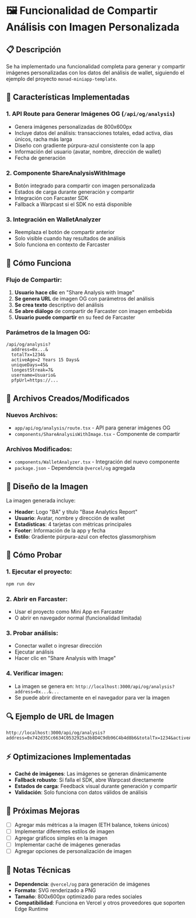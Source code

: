 # 🖼️ Funcionalidad de Compartir Análisis con Imagen Personalizada

## 📋 Descripción

Se ha implementado una funcionalidad completa para generar y compartir imágenes personalizadas con los datos del análisis de wallet, siguiendo el ejemplo del proyecto `monad-miniapp-template`.

## 🚀 Características Implementadas

### 1. **API Route para Generar Imágenes OG** (`/api/og/analysis`)
- Genera imágenes personalizadas de 800x600px
- Incluye datos del análisis: transacciones totales, edad activa, días únicos, racha más larga
- Diseño con gradiente púrpura-azul consistente con la app
- Información del usuario (avatar, nombre, dirección de wallet)
- Fecha de generación

### 2. **Componente ShareAnalysisWithImage**
- Botón integrado para compartir con imagen personalizada
- Estados de carga durante generación y compartir
- Integración con Farcaster SDK
- Fallback a Warpcast si el SDK no está disponible

### 3. **Integración en WalletAnalyzer**
- Reemplaza el botón de compartir anterior
- Solo visible cuando hay resultados de análisis
- Solo funciona en contexto de Farcaster

## 🔧 Cómo Funciona

### Flujo de Compartir:
1. **Usuario hace clic** en "Share Analysis with Image"
2. **Se genera URL** de imagen OG con parámetros del análisis
3. **Se crea texto** descriptivo del análisis
4. **Se abre diálogo** de compartir de Farcaster con imagen embebida
5. **Usuario puede compartir** en su feed de Farcaster

### Parámetros de la Imagen OG:
```
/api/og/analysis?
  address=0x...&
  totalTx=1234&
  activeAge=2 Years 15 Days&
  uniqueDays=45&
  longestStreak=7&
  username=Usuario&
  pfpUrl=https://...
```

## 📁 Archivos Creados/Modificados

### Nuevos Archivos:
- `app/api/og/analysis/route.tsx` - API para generar imágenes OG
- `components/ShareAnalysisWithImage.tsx` - Componente de compartir

### Archivos Modificados:
- `components/WalletAnalyzer.tsx` - Integración del nuevo componente
- `package.json` - Dependencia `@vercel/og` agregada

## 🎨 Diseño de la Imagen

La imagen generada incluye:
- **Header**: Logo "BA" y título "Base Analytics Report"
- **Usuario**: Avatar, nombre y dirección de wallet
- **Estadísticas**: 4 tarjetas con métricas principales
- **Footer**: Información de la app y fecha
- **Estilo**: Gradiente púrpura-azul con efectos glassmorphism

## 🧪 Cómo Probar

### 1. Ejecutar el proyecto:
```bash
npm run dev
```

### 2. Abrir en Farcaster:
- Usar el proyecto como Mini App en Farcaster
- O abrir en navegador normal (funcionalidad limitada)

### 3. Probar análisis:
- Conectar wallet o ingresar dirección
- Ejecutar análisis
- Hacer clic en "Share Analysis with Image"

### 4. Verificar imagen:
- La imagen se genera en: `http://localhost:3000/api/og/analysis?address=0x...&...`
- Se puede abrir directamente en el navegador para ver la imagen

## 🔍 Ejemplo de URL de Imagen

```
http://localhost:3000/api/og/analysis?address=0x742d35Cc6634C0532925a3b8D4C9db96C4b4d8b6&totalTx=1234&activeAge=2%20Years%2015%20Days&uniqueDays=45&longestStreak=7&username=TestUser&pfpUrl=https://example.com/avatar.jpg
```

## ⚡ Optimizaciones Implementadas

- **Caché de imágenes**: Las imágenes se generan dinámicamente
- **Fallback robusto**: Si falla el SDK, abre Warpcast directamente
- **Estados de carga**: Feedback visual durante generación y compartir
- **Validación**: Solo funciona con datos válidos de análisis

## 🎯 Próximas Mejoras

- [ ] Agregar más métricas a la imagen (ETH balance, tokens únicos)
- [ ] Implementar diferentes estilos de imagen
- [ ] Agregar gráficos simples en la imagen
- [ ] Implementar caché de imágenes generadas
- [ ] Agregar opciones de personalización de imagen

## 📝 Notas Técnicas

- **Dependencia**: `@vercel/og` para generación de imágenes
- **Formato**: SVG renderizado a PNG
- **Tamaño**: 800x600px optimizado para redes sociales
- **Compatibilidad**: Funciona en Vercel y otros proveedores que soporten Edge Runtime


